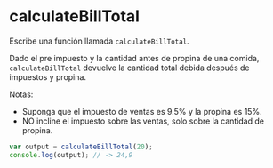 # calculateBillTotal

Escribe una función llamada `calculateBillTotal`.

Dado el pre impuesto y la cantidad antes de propina de una comida, `calculateBillTotal` devuelve la cantidad total debida después de impuestos y propina.

Notas:
* Suponga que el impuesto de ventas es 9.5% y la propina es 15%.
* NO incline el impuesto sobre las ventas, solo sobre la cantidad de propina.
```js
var output = calculateBillTotal(20);
console.log(output); // -> 24,9
```
